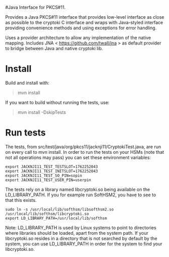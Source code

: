 #Java Interface for PKCS#11.

Provides a Java PKCS#11 interface that provides low-level interface
as close as possible to the cryptoki C interface and wraps with
Java-styled interface providing convenience methods and using
exceptions for error handling.

Uses a provider architecture to allow any implementation of the 
native mapping.  Includes JNA < https://github.com/twall/jna > 
as default provider to bridge between Java and native cryptoki lib.

# Install

Build and install with:

>mvn install

If you want to build without running the tests, use:

>mvn install -DskipTests

# Run tests
The tests, from src/test/java/org/pkcs11/jacknji11/CryptokiTest.java, are run on every call to mvn install.
In order to run the tests on your HSMs (note that not all operations may pass) you can set these environment variables:

```
export JACKNJI11_TEST_TESTSLOT=1762252043
export JACKNJI11_TEST_INITSLOT=1762252043
export JACKNJI11_TEST_SO_PIN=sopin
export JACKNJI11_TEST_USER_PIN=userpin
```

The tests rely on a library named libcryptoki.so being available on the LD_LIBRARY_PATH.
If you for example run SoftHSM2, you have to see to that this exists.

```
sudo ln -s /usr/local/lib/softhsm/libsofthsm2.so /usr/local/lib/softhsm/libcryptoki.so
export LD_LIBRARY_PATH=/usr/local/lib/softhsm
```

Note: LD_LIBRARY_PATH is used by Linux systems to point to directories where libraries should be loaded, apart from the system path. If your libcryptoki.so resides in a directory that is not searched by default by the system, you can use LD_LIBRARY_PATH in order for the system to find your libcryptoki.so.

